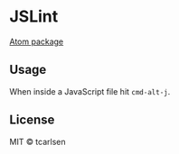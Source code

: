 # JSLint

[Atom package](https://atom.io/packages/jslint)

## Usage

When inside a JavaScript file hit `cmd-alt-j`.

## License

MIT © tcarlsen
